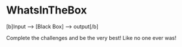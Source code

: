 # WhatsInTheBox
[b]Input -->  [Black Box]  --> output[/b]

Complete the challenges and be the very best! Like no one ever was!
